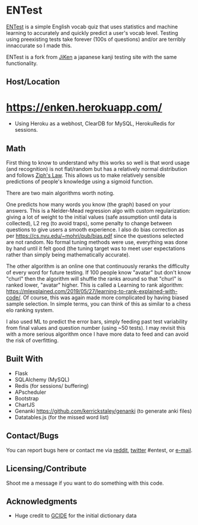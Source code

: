# ENTest

[ENTest](https://enken.herokuapp.com/) is a simple English vocab quiz that uses statistics and machine learning to accurately and quickly predict a user's vocab level. Testing using preexisting tests take forever (100s of questions) and/or are terribly innaccurate so I made this.

ENTest is a fork from [JiKen](https://github.com/Ambiwlans/JiKen) a japanese kanji testing site with the same functionality.

## Host/Location

# https://enken.herokuapp.com/
* Using Heroku as a webhost, ClearDB for MySQL, HerokuRedis for sessions.

## Math

First thing to know to understand why this works so well is that word usage (and recognition) is not flat/random but has a relatively normal distribution and follows [Ziph's Law](https://en.wikipedia.org/wiki/Zipf%27s_law). This allows us to make relatively sensible predictions of people's knowledge using a sigmoid function.

There are two main algorithms worth noting. 

One predicts how many words you know (the graph) based on your answers. This is a Nelder-Mead regression algo with custom regularization: giving a lot of weight to the initial values (safe assumption until data is collected), L2 reg (to avoid traps), some penalty to change between questions to give users a smooth experience. I also do bias correction as per https://cs.nyu.edu/~mohri/pub/bias.pdf since the questions selected are not random. No formal tuning methods were use, everything was done by hand until it felt good (the tuning target was to meet user expectations rather than simply being mathematically accurate).

The other algorithm is an online one that continuously reranks the difficulty of every word for future testing. If 100 people know "avatar" but don't know "churl" then the algorithm will shuffle the ranks around so that "churl" is ranked lower, "avatar" higher. This is called a Learning to rank algorithm: https://mlexplained.com/2019/05/27/learning-to-rank-explained-with-code/. Of course, this was again made more complicated by having biased sample selection. In simple terms, you can think of this as similar to a chess elo ranking system.

I also used ML to predict the error bars, simply feeding past test variability from final values and question number (using ~50 tests). I may revisit this with a more serious algorithm once I have more data to feed and can avoid the risk of overfitting.

## Built With

* Flask
* SQLAlchemy (MySQL)
* Redis (for sessions/ buffering)
* APscheduler
* Bootstrap
* ChartJS
* Genanki https://github.com/kerrickstaley/genanki (to generate anki files)
* Datatables.js (for the missed word list)

## Contact/Bugs

You can report bugs here or contact me via [reddit](https://www.reddit.com/message/compose?to=%2Fu%2FAmbiwlans&subject=ENTest), [twitter](https://twitter.com/Ambiwlans1) #entest, or [e-mail](mailto:udp.castellani@gmail.com). 

## Licensing/Contribute

Shoot me a message if you want to do something with this code.

## Acknowledgments

* Huge credit to [GCIDE](https://gcide.gnu.org.ua/) for the initial dictionary data
